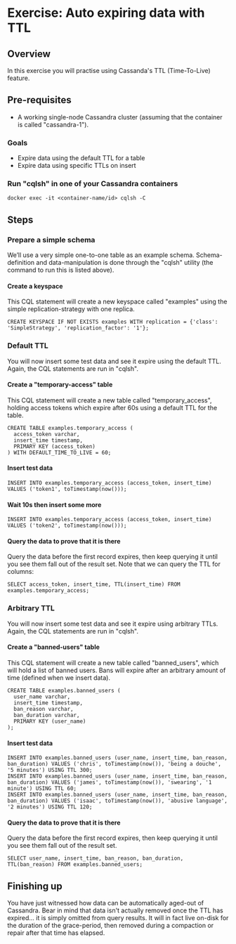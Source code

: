 ﻿Exercise: Auto expiring data with TTL
=====================================


Overview
--------
In this exercise you will practise using Cassanda's TTL (Time-To-Live) feature.


Pre-requisites
--------------
* A working single-node Cassandra cluster (assuming that the container is called "cassandra-1").

### Goals
* Expire data using the default TTL for a table
* Expire data using specific TTLs on insert


### Run "cqlsh" in one of your Cassandra containers
```
docker exec -it <container-name/id> cqlsh -C
```


Steps
-----


### Prepare a simple schema
We’ll use a very simple one-to-one table as an example schema. Schema-definition and data-manipulation is done through the "cqlsh" utility (the command to run this is listed above).


#### Create a keyspace
This CQL statement will create a new keyspace called "examples" using the simple replication-strategy with one replica.
```
CREATE KEYSPACE IF NOT EXISTS examples WITH replication = {'class': 'SimpleStrategy', 'replication_factor': '1'};
```


### Default TTL
You will now insert some test data and see it expire using the default TTL. Again, the CQL statements are run in "cqlsh".

#### Create a "temporary-access" table
This CQL statement will create a new table called "temporary_access", holding access tokens which expire after 60s using a default TTL for the table.
```
CREATE TABLE examples.temporary_access (
  access_token varchar,
  insert_time timestamp,
  PRIMARY KEY (access_token)
) WITH DEFAULT_TIME_TO_LIVE = 60;
```

#### Insert test data
```
INSERT INTO examples.temporary_access (access_token, insert_time) VALUES ('token1', toTimestamp(now()));
```

#### Wait 10s then insert some more
```
INSERT INTO examples.temporary_access (access_token, insert_time) VALUES ('token2', toTimestamp(now()));
```

#### Query the data to prove that it is there
Query the data before the first record expires, then keep querying it until you see them fall out of the result set. Note that we can query the TTL for columns:
```
SELECT access_token, insert_time, TTL(insert_time) FROM examples.temporary_access;
```


### Arbitrary TTL
You will now insert some test data and see it expire using arbitrary TTLs. Again, the CQL statements are run in "cqlsh".

#### Create a "banned-users" table
This CQL statement will create a new table called "banned_users", which will hold a list of banned users. Bans will expire after an arbitrary amount of time (defined when we insert data).
```
CREATE TABLE examples.banned_users (
  user_name varchar,
  insert_time timestamp,
  ban_reason varchar,
  ban_duration varchar,
  PRIMARY KEY (user_name)
);
```

#### Insert test data
```
INSERT INTO examples.banned_users (user_name, insert_time, ban_reason, ban_duration) VALUES ('chris', toTimestamp(now()), 'being a douche', '5 minutes') USING TTL 300;
INSERT INTO examples.banned_users (user_name, insert_time, ban_reason, ban_duration) VALUES ('james', toTimestamp(now()), 'swearing', '1 minute') USING TTL 60;
INSERT INTO examples.banned_users (user_name, insert_time, ban_reason, ban_duration) VALUES ('isaac', toTimestamp(now()), 'abusive language', '2 minutes') USING TTL 120;
```

#### Query the data to prove that it is there
Query the data before the first record expires, then keep querying it until you see them fall out of the result set.
```
SELECT user_name, insert_time, ban_reason, ban_duration, TTL(ban_reason) FROM examples.banned_users;
```


Finishing up
------------
You have just witnessed how data can be automatically aged-out of Cassandra. Bear in mind that data isn't actually removed once the TTL has expired... it is simply omitted from query results. It will in fact live on-disk for the duration of the grace-period, then removed during a compaction or repair after that time has elapsed.
